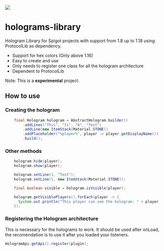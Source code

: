 [![](https://jitpack.io/v/cefoler/java-library.svg)](https://jitpack.io/#cefoler/holograms-library)


# holograms-library
Hologram Library for Spigot projects with support from 1.8 up to 1.18 using ProtocolLib as dependency.

- Support for hex colors (Only above 1.16)
- Easy to create and use
- Only needs to register one class for all the hologram architecture
- Dependent to ProtocolLib

Note: This is a **experimental** project.


## How to use

### Creating the hologram

```java
    final Hologram hologram = AbstractHologram.builder()
        .addLines("This", "Is", "A", "Test")
        .addLine(new ItemStack(Material.STONE))
        .addPlaceholder("%player%", player -> player.getDisplayName())
        .build();

```

### Other methods

```java
    hologram.hide(player);
    hologram.show(player);

    hologram.setLine(1, "Test");
    hologram.setLine(1, new ItemStack(Material.STONE));

    final boolean visible = hologram.isVisible(player);

    hologram.getVisiblePlayers().forEach(player -> {
      System.out.println("This player can see the hologram: " + player.getName());
    });
```

### Registering the Hologram architecture

This is necessary for the holograms to work. It should be used after onLoad, the recomendation is to use it after you loaded your listeners.

```java
HologramApi.getApi().register(plugin);
```
